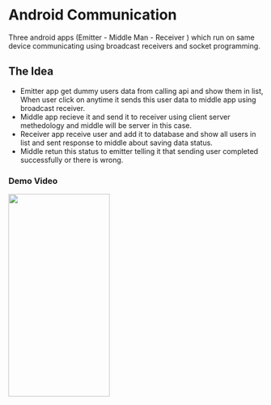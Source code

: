 # Android Communication
Three android apps (Emitter - Middle Man - Receiver ) which run on same device communicating using broadcast receivers and socket programming.

## The Idea
- Emitter app get dummy users data from calling api and show them in list, When user click on anytime it sends this user data to middle app using broadcast receiver.
- Middle app recieve it and send it to receiver using client server methedology and middle will be server in this case.
- Receiver app receive user and add it to database and show all users in list and sent response to middle about saving data status.
- Middle retun this status to emitter telling it that sending user completed successfully or there is wrong.


### Demo Video

<img src="demo.gif" height="400em" width="200em">

